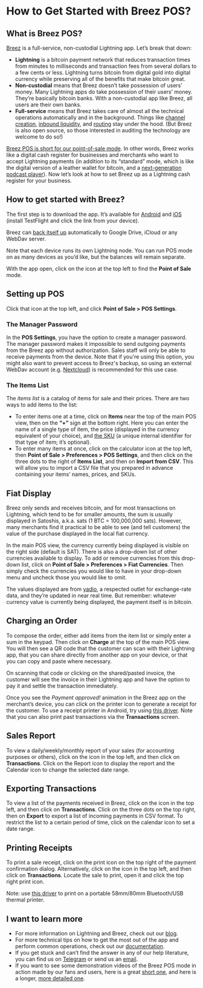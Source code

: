 # How to Get Started with Breez POS?

## What is Breez POS?
[Breez](https://breez.technology/technology.html) is a full-service, non-custodial Lightning app. Let’s break that down:
* **Lightning** is a bitcoin payment network that reduces transaction times from minutes to milliseconds and transaction fees from several dollars to a few cents or less. Lightning turns bitcoin from digital gold into digital currency while preserving all of the benefits that make bitcoin great. 
* **Non-custodial** means that Breez doesn’t take possession of users’ money. Many Lightning apps do take possession of their users’ money. They’re basically bitcoin banks. With a non-custodial app like Breez, all users are their own banks.
* **Full-service** means that Breez takes care of almost all the technical operations automatically and in the background. Things like [channel creation](https://medium.com/breez-technology/the-breez-release-candidate-getting-lightning-ready-for-the-global-takeover-b5d1f9756229), [inbound liquidity](https://medium.com/breez-technology/lightning-economics-how-i-learned-to-stop-worrying-and-love-inbound-liquidity-511d05aa8b8b), and [routing](https://medium.com/breez-technology/lightning-network-routing-privacy-and-efficiency-in-a-positive-sum-game-b8e443f50247) stay under the hood. (But Breez is also open source, so those interested in auditing the technology are welcome to do so!)

[Breez POS is short for our point-of-sale mode](https://medium.com/breez-technology/breezs-point-of-sale-mode-a-new-tool-for-the-day-after-tomorrow-fb8c0ba660a5). In other words, Breez works like a digital cash register for businesses and merchants who want to accept Lightning payments (in addition to its “standard” mode, which is like the digital version of a leather wallet for bitcoin, and a [next-generation podcast player](https://medium.com/breez-technology/podcasts-on-breez-streaming-sats-for-streaming-ideas-d9361ae8a627)). 
Now let’s look at how to set Breez up as a Lightning cash register for your business.
## How to get started with Breez?
The first step is to download the app. It’s available for [Android](https://play.google.com/apps/testing/com.breez.client) and [iOS](https://testflight.apple.com/join/wPju2Du7) (install TestFlight and click the link from your device). 

Breez can [back itself up](Backup-FAQ.md) automatically to Google Drive, iCloud or any WebDav server.

Note that each device runs its own Lightning node. You can run POS mode on as many devices as you’d like, but the balances will remain separate.

With the app open, click on the icon at the top left to find the **Point of Sale** mode.

## Setting up POS
Click that icon at the top left, and click **Point of Sale > POS Settings**.
### The Manager Password
In the **POS Settings**, you have the option to create a manager password. The manager password makes it impossible to send outgoing payments from the Breez app without authorization. Sales staff will only be able to receive payments from the device. Note that if you're using this option, you might also want to prevent access to Breez's backup, so using an external WebDav account (e.g. [Nextcloud](https://nextcloud.com/signup)) is recommended for this use case.
### The Items List
The _items list_ is a catalog of items for sale and their prices. There are two ways to add items to the list:
* To enter items one at a time, click on **Items** near the top of the main POS view, then on the **“+”** sign at the bottom right. Here you can enter the name of a single type of item, the price (displayed in the currency equivalent of your choice), and [the SKU](https://squareup.com/us/en/townsquare/stock-keeping-unit) (a unique internal identifier for that type of item; it’s optional).
* To enter many items at once, click on the calculator icon at the top left, then **Point of Sale > Preferences > POS Settings**, and then click on the three dots to the right of **Items List**, and then on **Import from CSV**. This will allow you to import a CSV file that you prepared in advance containing your items’ names, prices, and SKUs.
## Fiat Display	
Breez only sends and receives bitcoin, and for most transactions on Lightning, which tend to be for smaller amounts, the sum is usually displayed in Satoshis, a.k.a. sats (1 BTC = 100,000,000 sats). However, many merchants find it practical to be able to see (and tell customers) the value of the purchase displayed in the local fiat currency.

In the main POS view, the currency currently being displayed is visible on the right side (default is SAT). There is also a drop-down list of other currencies available to display. To add or remove currencies from this drop-down list, click on **Point of Sale > Preferences > Fiat Currencies**. Then simply check the currencies you would like to have in your drop-down menu and uncheck those you would like to omit.

The values displayed are from [yadio](https://yadio.io/), a respected outlet for exchange-rate data, and they’re updated in near real time. But remember: whatever currency value is currently being displayed, the payment itself is in bitcoin.
## Charging an Order
To compose the order, either add items from the item list or simply enter a sum in the keypad. Then click on **Charge** at the top of the main POS view. You will then see a QR code that the customer can scan with their Lightning app, that you can share directly from another app on your device, or that you can copy and paste where necessary.

On scanning that code or clicking on the shared/pasted invoice, the customer will see the invoice in their Lightning app and have the option to pay it and settle the transaction immediately.

Once you see the _Payment approved!_ animation in the Breez app on the merchant’s device, you can click on the printer icon to generate a receipt for the customer. To use a receipt printer in Android, try using [this driver](https://play.google.com/store/apps/details?id=me.shadura.escposprint&hl=en&gl=US). Note that you can also print past transactions via the **Transactions** screen.

## Sales Report
To view a daily/weekly/monthly report of your sales (for accounting purposes or others), click on the icon in the top left, and then click on **Transactions**. Click on the Report icon to display the report and the Calendar icon to change the selected date range. 

## Exporting Transactions
To view a list of the payments received in Breez, click on the icon in the top left, and then click on **Transactions**. Click on the three dots on the top right, then on **Export** to export a list of incoming payments in CSV format. To restrict the list to a certain period of time, click on the calendar icon to set a date range.

## Printing Receipts
To print a sale receipt, click on the print icon on the top right of the payment confirmation dialog. Alternatively, click on the icon in the top left, and then click on **Transactions**. Locate the sale to print, open it and click the top right print icon. 

Note: use [this driver](https://play.google.com/store/apps/details?id=me.shadura.escposprint) to print on a portable 58mm/80mm Bluetooth/USB thermal printer. 

## I want to learn more
* For more information on Lightning and Breez, check out our [blog](https://medium.com/breez-technology). 
* For more technical tips on how to get the most out of the app and perform common operations, check out our [documentation](Introducing-Breez.md).
* If you get stuck and can’t find the answer in any of our help literature, you can find us on [Telegram](https://t.me/breez_lightning) or send us an [email](mailto:contact@breez.technology).
* If you want to see some demonstration videos of the Breez POS mode in action made by our fans and users, here is a great [short one](https://www.youtube.com/watch?v=0knlEAnFTs0), and here is a longer, [more detailed one](https://www.youtube.com/watch?v=TjdS3fTOZ04).
